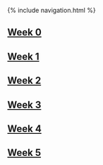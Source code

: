 {% include navigation.html %}

## [Week 0](week0)
## [Week 1](week1)
## [Week 2](week2)
## [Week 3](week3)
## [Week 4](week4)
## [Week 5](week5)
